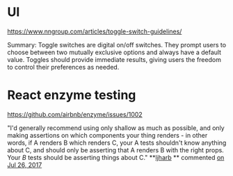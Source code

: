# UI

https://www.nngroup.com/articles/toggle-switch-guidelines/

Summary: Toggle switches are digital on/off switches. They prompt users to choose between two mutually exclusive options and always have a default value. Toggles should provide immediate results, giving users the freedom to control their preferences as needed.

# React enzyme testing

https://github.com/airbnb/enzyme/issues/1002

"I'd generally recommend using only shallow as much as possible, and only making assertions on which components your thing renders - in other words, if A renders B which renders C, your A tests shouldn't know anything about C, and should only be asserting that A renders B with the right props. Your _B_ tests should be asserting things about C." **[ljharb](/ljharb) ** commented [on Jul 26, 2017](#issuecomment-318102035)
